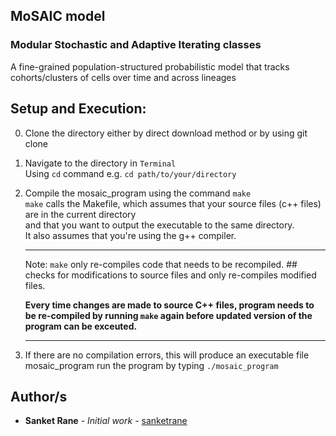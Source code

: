 ## MoSAIC model

### Modular Stochastic and Adaptive Iterating classes

A fine-grained population-structured probabilistic model that tracks cohorts/clusters of cells over time and across lineages

## Setup and Execution:
0. Clone the directory either by direct download method or by using git clone
1. Navigate to the directory in `Terminal` <br>
   <blocquote> Using `cd` command e.g. `cd path/to/your/directory` </blocquote>

2. Compile the mosaic_program using the command `make` <br>
   <blocquote>
   `make` calls the Makefile, which assumes that your source files (c++ files) are in the current directory <br>
   and that you want to output the executable to the same directory.  <br>
   It also assumes that you're using the g++ compiler.
   </blocquote>
   
   ---
   Note:
   `make` only re-compiles code that needs to be recompiled.      ## checks for modifications to source files and only re-compiles modified files.

   **Every time changes are made to source C++ files, program needs to be re-compiled by running `make` again before updated version of the program can be exceuted.**

   ---

4. If there are no compilation errors, this will produce an executable file mosaic_program
    run the program by typing `./mosaic_program`


## Author/s

* **Sanket Rane** - *Initial work* - [sanketrane](https://github.com/sanketrane)
